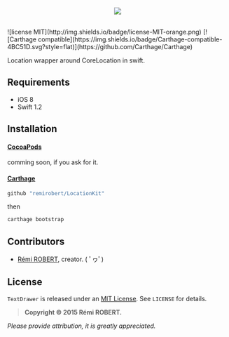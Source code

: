 <br>
<p align="center">
  <img src ="https://cloud.githubusercontent.com/assets/3276768/9226002/c10b71a6-410c-11e5-8672-a431f017dfe6.png"/>
</p>
</br>
![license MIT](http://img.shields.io/badge/license-MIT-orange.png) [![Carthage compatible](https://img.shields.io/badge/Carthage-compatible-4BC51D.svg?style=flat)](https://github.com/Carthage/Carthage)

Location wrapper around CoreLocation in swift.

## Requirements

* iOS 8
* Swift 1.2

## Installation

#### [CocoaPods](http://cocoapods.org)

comming soon, if you ask for it.

#### [Carthage](https://github.com/Carthage/Carthage)

````bash
github "remirobert/LocationKit"
````
then
```bash
carthage bootstrap
```

## Contributors

* [Rémi ROBERT](https://github.com/remirobert), creator. ( ﾟヮﾟ)

## License

`TextDrawer` is released under an [MIT License][mitLink]. See `LICENSE` for details.

>**Copyright &copy; 2015 Rémi ROBERT.**

*Please provide attribution, it is greatly appreciated.*

[mitLink]:http://opensource.org/licenses/MIT
